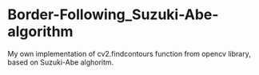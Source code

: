 # Border-Following_Suzuki-Abe-algorithm
My own implementation of cv2.findcontours function from opencv library, based on Suzuki-Abe alghoritm.
